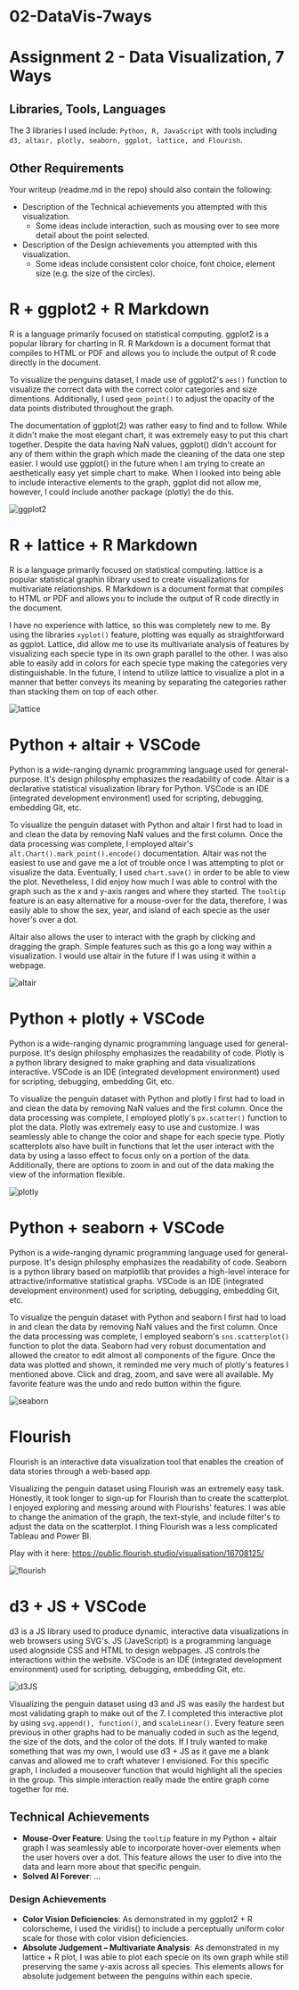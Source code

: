 # 02-DataVis-7ways

Assignment 2 - Data Visualization, 7 Ways  
===

Libraries, Tools, Languages
---
The 3 libraries I used include: `Python, R, JavaScript` with tools including `d3, altair, plotly, seaborn, ggplot, lattice, and Flourish`.

Other Requirements
---
Your writeup (readme.md in the repo) should also contain the following:

- Description of the Technical achievements you attempted with this visualization.
  - Some ideas include interaction, such as mousing over to see more detail about the point selected.
- Description of the Design achievements you attempted with this visualization.
  - Some ideas include consistent color choice, font choice, element size (e.g. the size of the circles).


# R + ggplot2 + R Markdown

R is a language primarily focused on statistical computing.
ggplot2 is a popular library for charting in R.
R Markdown is a document format that compiles to HTML or PDF and allows you to include the output of R code directly in the document.

To visualize the penguins dataset, I made use of ggplot2's `aes()` function to visualize the correct data with the correct color categories and size dimentions. Additionally, I used `geom_point()` to adjust the opacity of the data points distributed throughout the graph. 

The documentation of ggplot(2) was rather easy to find and to follow. While it didn't make the most elegant chart, it was extremely easy to put this chart together. Despite the data having NaN values, ggplot() didn't account for any of them within the graph which made the cleaning of the data one step easier. I would use ggplot() in the future when I am trying to create an aesthetically easy yet simple chart to make. When I looked into being able to include interactive elements to the graph, ggplot did not allow me, however, I could include another package (plotly) the do this. 

![ggplot2](img/ggplot2.png)

# R + lattice + R Markdown
R is a language primarily focused on statistical computing.
lattice is a popular statistical graphin library used to create visualizations for multivariate relationships. 
R Markdown is a document format that compiles to HTML or PDF and allows you to include the output of R code directly in the document.

I have no experience with lattice, so this was completely new to me. By using the libraries `xyplot()` feature, plotting was equally as straightforward as ggplot. Lattice, did allow me to use its multivariate analysis of features by visualizing each specie type in its own graph parallel to the other. I was also able to easily add in colors for each specie type making the categories very distinguishable. In the future, I intend to utilize lattice to visualize a plot in a manner that better conveys its meaning by separating the categories rather than stacking them on top of each other.

![lattice](img/lattice.png)

# Python + altair + VSCode
Python is a wide-ranging dynamic programming language used for general-purpose. It's design philosphy emphasizes the readability of code. 
Altair is a declarative statistical visualization library for Python.
VSCode is an IDE (integrated development environment) used for scripting, debugging, embedding Git, etc. 

To visualize the penguin dataset with Python and altair I first had to load in and clean the data by removing NaN values and the first column. Once the data processing was complete, I employed altair's `alt.Chart().mark_point().encode()` documentation. Altair was not the easiest to use and gave me a lot of trouble once I was attempting to plot or visualize the data. Eventually, I used `chart.save()` in order to be able to view the plot. Nevetheless, I did enjoy how much I was able to control with the graph such as the x and y-axis ranges and where they started. The `tooltip` feature is an easy alternative for a mouse-over for the data, therefore, I was easily able to show the sex, year, and island of each specie as the user hover's over a dot. 

Altair also allows the user to interact with the graph by clicking and dragging the graph. Simple features such as this go a long way within a visualization. I would use altair in the future if I was using it within a webpage. 

![altair](img/altair_python.png)

# Python + plotly + VSCode
Python is a wide-ranging dynamic programming language used for general-purpose. It's design philosphy emphasizes the readability of code. 
Plotly is a python library designed to make graphing and data visualizations interactive.
VSCode is an IDE (integrated development environment) used for scripting, debugging, embedding Git, etc. 

To visualize the penguin dataset with Python and plotly I first had to load in and clean the data by removing NaN values and the first column. Once the data processing was complete, I employed plotly's `px.scatter()` function to plot the data. Plotly was extremely easy to use and customize. I was seamlessly able to change the color and shape for each specie type. Plotly scatterplots also have built in functions that let the user interact with the data by using a lasso effect to focus only on a portion of the data. Additionally, there are options to zoom in and out of the data making the view of the information flexible. 

![plotly](img/ggplot2.png)

# Python + seaborn + VSCode
Python is a wide-ranging dynamic programming language used for general-purpose. It's design philosphy emphasizes the readability of code. 
Seaborn is a python library based on matplotlib that provides a high-level interace for attractive/informative statistical graphs. 
VSCode is an IDE (integrated development environment) used for scripting, debugging, embedding Git, etc. 

To visualize the penguin dataset with Python and seaborn I first had to load in and clean the data by removing NaN values and the first column. Once the data processing was complete, I employed seaborn's `sns.scatterplot()` function to plot the data. Seaborn had very robust documentation and allowed the creator to edit almost all components of the figure. Once the data was plotted and shown, it reminded me very much of plotly's features I mentioned above. Click and drag, zoom, and save were all available. My favorite feature was the undo and redo button within the figure. 

![seaborn](img/ggplot2.png)

# Flourish
Flourish is an interactive data visualization tool that enables the creation of data stories through a web-based app. 

Visualizing the penguin dataset using Flourish was an extremely easy task. Honestly, it took longer to sign-up for Flourish than to create the scatterplot. I enjoyed exploring and messing around with Flourishs' features. I was able to change the animation of the graph, the text-style, and include filter's to adjust the data on the scatterplot. I thing Flourish was a less complicated Tableau and Power BI.

Play with it here: https://public.flourish.studio/visualisation/16708125/

![flourish](img/Flourish.png)

# d3 + JS + VSCode
d3 is a JS library used to produce dynamic, interactive data visualizations in web browsers using SVG's.
JS (JaveScript) is a programming language used alognside CSS and HTML to design webpages. JS controls the interactions within the website. 
VSCode is an IDE (integrated development environment) used for scripting, debugging, embedding Git, etc. 

![d3JS](img/d3js.png)

Visualizing the penguin dataset using d3 and JS was easily the hardest but most validating graph to make out of the 7. I completed this interactive plot by using `svg.append(), function()`, and `scaleLinear()`. Every feature seen previous in other graphs had to be manually coded in such as the legend, the size of the dots, and the color of the dots. If I truly wanted to make something that was my own, I would use d3 + JS as it gave me a blank canvas and allowed me to craft whatever I envisioned. For this specific graph, I included a mouseover function that would highlight all the species in the group. This simple interaction really made the entire graph come together for me. 

## Technical Achievements
- **Mouse-Over Feature**: Using the `tooltip` feature in my Python + altair graph I was seamlessly able to incorporate hover-over elements when the user hovers over a dot. This feature allows the user to dive into the data and learn more about that specific penguin. 
- **Solved AI Forever**: ...

### Design Achievements
- **Color Vision Deficiencies**: As demonstrated in my ggplot2 + R colorscheme, I used the viridis() to include a perceptually uniform color scale for those with color vision deficiencies. 
- **Absolute Judgement – Multivariate Analysis**: As demonstrated in my lattice + R plot, I was able to plot each specie on its own graph while still preserving the same y-axis across all species. This elements allows for absolute judgement between the penguins within each specie. 

